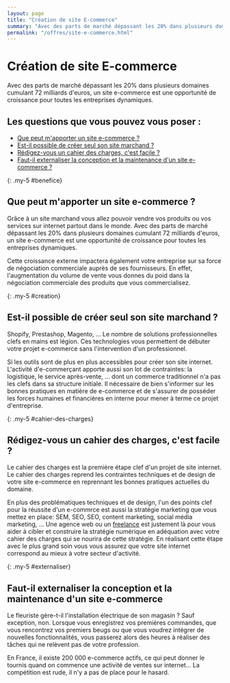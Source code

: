 ```yaml
---
layout: page
title: "Création de site E-commerce"
summary: "Avec des parts de marché dépassant les 20% dans plusieurs domaines cumulant 72 milliards d'euros, un site e-commerce est une opportunité de croissance pour toutes les entreprises dynamiques."
permalink: "/offres/site-e-commerce.html"
---
```


# Création de site E-commerce

Avec des parts de marché dépassant les 20% dans plusieurs domaines cumulant 72 milliards d'euros, un site e-commerce est une opportunité de croissance pour toutes les entreprises dynamiques.

## Les questions que vous pouvez vous poser :

- [Que peut m'apporter un site e-commerce ?](#benefice)
- [Est-il possible de créer seul son site marchand ?](#creation)
- [Rédigez-vous un cahier des charges, c'est facile ?](#cahier-des-charges)
- [Faut-il externaliser la conception et la maintenance d'un site e-commerce ?](#externaliser)

{: .my-5 #benefice}

## Que peut m'apporter un site e-commerce ?

Grâce à un site marchand vous allez pouvoir vendre vos produits ou vos services sur internet partout dans le monde. Avec des parts de marché dépassant les 20% dans plusieurs domaines cumulant 72 milliards d'euros, un site e-commerce est une opportunité de croissance pour toutes les entreprises dynamiques.

Cette croissance externe impactera également votre entreprise sur sa force de négociation commerciale auprès de ses fournisseurs. En effet, l'augmentation du volume de vente vous donnes du poid dans la négociation commerciale des produits que vous commercialisez.

{: .my-5 #creation}

## Est-il possible de créer seul son site marchand ?

Shopify, Prestashop, Magento, ... Le nombre de solutions professionnelles clefs en mains est légion. Ces technologies vous permettent de débuter votre projet e-commerce sans l'intervention d'un professionnel.

Si les outils sont de plus en plus accessibles pour créer son site internet. L'activité d'e-commerçant apporte aussi son lot de contraintes: la logistique, le service après-vente, ... dont un commerce traditionnel n'a pas les clefs dans sa structure initiale. Il nécessaire de bien s'informer sur les bonnes pratiques en matière de e-commerce et de s'assurer de posséder les forces humaines et financières en interne pour mener à terme ce projet d'entreprise.

{: .my-5 #cahier-des-charges}

## Rédigez-vous un cahier des charges, c'est facile ?

Le cahier des charges est la première étape clef d'un projet de site internet. Le cahier des charges reprend les contraintes techniques et de design de votre site e-commerce en reprennant les bonnes pratiques actuelles du domaine.

En plus des problématiques techniques et de design, l'un des points clef pour la réussite d'un e-commrce est aussi la stratégie marketing que vous mettez en place: SEM, SEO, SEO, content marketing, social média marketing, ... Une agence web ou un <a href="{{ site.data.config.url }}/about.html">freelance</a> est justement là pour vous aider à cibler et construire la stratégie numérique en adéquation avec votre cahier des charges qui se nourira de cette stratégie. En réalisant cette étape avec le plus grand soin vous vous assurez que votre site internet correspond au mieux à votre secteur d'activité.

{: .my-5 #externaliser}

## Faut-il externaliser la conception et la maintenance d'un site e-commerce

Le fleuriste gère-t-il l'installation électrique de son magasin ? Sauf exception, non. Lorsque vous enregistrez vos premières commandes, que vous rencontrez vos premiers beugs ou que vous voudrez intégrer de nouvelles fonctionnalités, vous passerez alors des heures à réaliser des tâches qui ne relèvent pas de votre profession.

En France, il existe 200 000 e-commerce actifs, ce qui peut donner le tournis quand on commence une activité de ventes sur internet... La compétition est rude, il n'y a pas de place pour le hasard.
